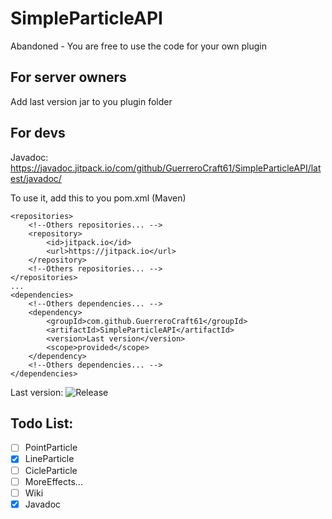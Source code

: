 # SimpleParticleAPI
Abandoned - You are free to use the code for your own plugin
## For server owners
Add last version jar to you plugin folder
## For devs
Javadoc: https://javadoc.jitpack.io/com/github/GuerreroCraft61/SimpleParticleAPI/latest/javadoc/

To use it, add this to you pom.xml (Maven)
>
    <repositories>
        <!--Others repositories... -->
        <repository>
            <id>jitpack.io</id>
            <url>https://jitpack.io</url>
        </repository>
        <!--Others repositories... -->
    </repositories>
    ...
    <dependencies>
        <!--Others dependencies... -->
        <dependency>
            <groupId>com.github.GuerreroCraft61</groupId>
            <artifactId>SimpleParticleAPI</artifactId>
            <version>Last version</version>
            <scope>provided</scope>
        </dependency>
        <!--Others dependencies... -->
    </dependencies>
Last version: ![Release](https://jitpack.io/v/GuerreroCraft61/SimpleParticleAPI.svg)

## Todo List:
- [ ] PointParticle
- [x] LineParticle
- [ ] CicleParticle
- [ ] MoreEffects...
- [ ] Wiki
- [x] Javadoc

